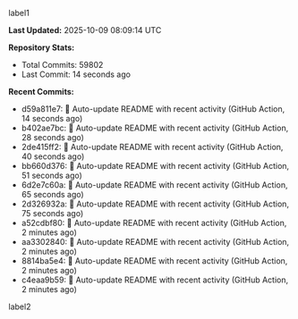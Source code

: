 
label1 
<!-- ACTIVITY_START -->
**Last Updated:** 2025-10-09 08:09:14 UTC

**Repository Stats:**
- Total Commits: 59802
- Last Commit: 14 seconds ago

**Recent Commits:**
- d59a811e7: 🤖 Auto-update README with recent activity (GitHub Action, 14 seconds ago)
- b402ae7bc: 🤖 Auto-update README with recent activity (GitHub Action, 28 seconds ago)
- 2de415ff2: 🤖 Auto-update README with recent activity (GitHub Action, 40 seconds ago)
- bb660d376: 🤖 Auto-update README with recent activity (GitHub Action, 51 seconds ago)
- 6d2e7c60a: 🤖 Auto-update README with recent activity (GitHub Action, 65 seconds ago)
- 2d326932a: 🤖 Auto-update README with recent activity (GitHub Action, 75 seconds ago)
- a52cdbf80: 🤖 Auto-update README with recent activity (GitHub Action, 2 minutes ago)
- aa3302840: 🤖 Auto-update README with recent activity (GitHub Action, 2 minutes ago)
- 8814ba5e4: 🤖 Auto-update README with recent activity (GitHub Action, 2 minutes ago)
- c4eaa9b59: 🤖 Auto-update README with recent activity (GitHub Action, 2 minutes ago)
<!-- ACTIVITY_END -->

label2
